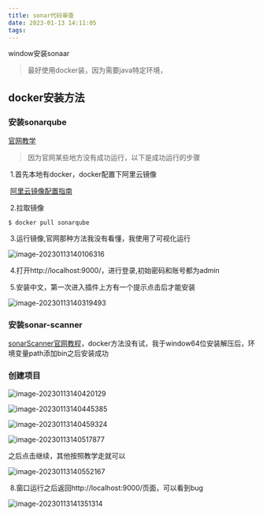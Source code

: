 ```yaml
---
title: sonar代码审查
date: 2023-01-13 14:11:05
tags:
---
```

window安装sonaar

> 最好使用docker装，因为需要java特定环境，

## docker安装方法

### 安装sonarqube

[官网教学](https://docs.sonarqube.org/latest/try-out-sonarqube/)

> 因为官网某些地方没有成功运行，以下是成功运行的步骤

​	1.首先本地有docker，docker配置下阿里云镜像

​	[阿里云镜像配置指南](https://help.aliyun.com/document_detail/60750.html)

​	2.拉取镜像

```shell
$ docker pull sonarqube
```

​	3.运行镜像,官网那种方法我没有看懂，我使用了可视化运行

![image-20230113140106316](https://s2.loli.net/2023/01/13/lpDfZYbFLP9iSn8.png)

​	4.打开http://localhost:9000/，进行登录,初始密码和账号都为admin

​	5.安装中文，第一次进入插件上方有一个提示点击后才能安装

![image-20230113140319493](https://s2.loli.net/2023/01/13/EmRhFQAypq8YIG2.png)

### 	安装sonar-scanner

[sonarScanner官网教程](https://docs.sonarqube.org/latest/analyzing-source-code/scanners/sonarscanner/)，docker方法没有试，我于window64位安装解压后，环境变量path添加bin之后安装成功

### 	创建项目

![image-20230113140420129](https://s2.loli.net/2023/01/13/PLyBZIetKxmGwvF.png)

![image-20230113140445385](https://s2.loli.net/2023/01/13/D3t8BJOHTG67wax.png)

![image-20230113140459324](https://s2.loli.net/2023/01/13/57vKT4bAMFIBDUG.png)

![image-20230113140517877](https://s2.loli.net/2023/01/13/7t34QpvrUKsiwEl.png)

之后点击继续，其他按照教学走就可以

![image-20230113140552167](https://s2.loli.net/2023/01/13/jupwSxLglV5MG18.png)

​	8.窗口运行之后返回http://localhost:9000/页面，可以看到bug

![image-20230113141351314](https://s2.loli.net/2023/01/13/QtyFKAz6BTGmXHr.png)
